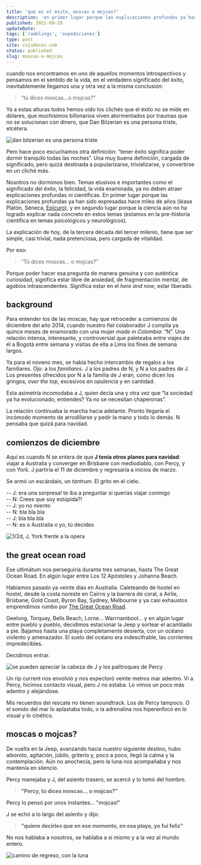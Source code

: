 ```yaml
---
title: 'qué es el éxito, moscas o mojcas?'
description: 'en primer lugar porque las explicaciones profundas ya han sido expresadas hace miles de años (léase Platón, Séneca, Epicuro)'
published: 2021-09-29
updateDate:
tags: ['ramblings', 'expediciones']
type: post
site: cojudeces.com
status: published
slug: moscas-o-mojcas
---
```


cuando nos encontramos en uno de aquellos momentos introspectivos y pensamos en el sentido de la vida, en el verdadero significado del éxito, inevitablemente llegamos una y otra vez a la misma conclusión:

> “tú dices moscas...o mojcas?”

Ya a estas alturas todos hemos oído los clichés que el éxito no se mide en dólares, que muchísimos billonarios viven atormentados por traumas que no se solucionan con dinero, que Dan Bilzerian es una persona triste, etcétera.

![](../../assets/2021-09-Dan-B.png 'dan bilzerian es una persona triste')

Pero hace poco escuchamos otra definición: “tener éxito significa poder dormir tranquilo todas las noches”. Una muy buena definición, cargada de significado, pero quizá destinada a popularizarse, trivializarse, y convertirse en un cliché más.

Nosotros no dormimos bien. Temas elusivos e importantes como el significado del éxito, la felicidad, la vida examinada, ya no deben atraer explicaciones profundas ni científicas. En primer lugar porque las explicaciones profundas ya han sido expresadas hace miles de años (léase Platón, Séneca, [Epicuro](https://es.wikipedia.org/wiki/Epicuro)), y en segundo lugar porque la ciencia aún no ha logrado explicar nada concreto en estos temas (estamos en la pre-historia científica en temas psicológicos y neurológicos).

La explicación de hoy, de la tercera década del tercer milenio, tiene que ser simple, casi trivial, nada pretenciosa, pero cargada de vitalidad.

Por eso:

> “Tú dices moscas... o mojcas?”

Porque poder hacer esa pregunta de manera genuina y con auténtica curiosidad, significa estar libre de ansiedad, de fragmentación mental, de agobios intrascendentes. Significa estar en el _here and now_, estar liberado.

## background

Para entender los de las moscas, hay que retroceder a comienzos de diciembre del año 2014, cuando nuestro fiel colaborador J cumplía ya quince meses de enamorado con una mujer _made in Colombia_: “N”. Una relación intensa, interesante, y controversial que paleteaba entre viajes de él a Bogotá entre semana y visitas de ella a Lima los fines de semana largos.

Ya para el noveno mes, se había hecho intercambio de regalos a los familiares. Ojo: a los _familiares_. J a los padres de N, y N a los padres de J. Los presentes ofrecidos por N a la familia de J eran, como dicen los gringos, _over the top_, excesivos en opulencia y en cantidad.

Esta asimetría incomodaba a J, quien decía una y otra vez que “la sociedad ya ha evolucionado, entiendes? Ya no se necesitan chaperonas”.

La relación continuaba la marcha hacia adelante. Pronto llegaría el incómodo momento de arrodillarse y pedir la mano y todo lo demás. N pensaba que quizá para navidad.

## comienzos de diciembre

Aquí es cuando N se entera de que **J tenía otros planes para navidad**: viajar a Australia y converger en Brisbane con mediodiablo, con Percy, y con York. J partiría el 11 de diciembre y regresaría a inicios de marzo.

Se armó un escándalo, un _tantrum_. El grito en el cielo.

-- J: era una sorpresa! te iba a preguntar si querías viajar conmigo  
-- N: Crees que soy estúpida?!  
-- J: yo no miento  
-- N: bla bla bla  
-- J: bla bla bla  
-- N: es o Australia o yo, tú decides

![](../../assets/2021-09-sydney-opera.jpeg '1/2d, J, York frente a la opera')

## the great ocean road

Ese ultimátum nos perseguiría durante tres semanas, hasta The Great Ocean Road. En algún lugar entre Los 12 Apóstoles y Johanna Beach.

Habíamos pasado ya veinte días en Australia. Caleteando de hostel en hostel, desde la costa noreste en Cairns y la barrera de coral, a Airlie, Brisbane, Gold Coast, Byron Bay, Sydney, Melbourne y ya casi exhaustos emprendimos rumbo por [The Great Ocean Road](https://youtu.be/K3QdYOl1AJU).

Geelong, Torquay, Bells Beach, Lorne... Warrnambool... y en algún lugar entre pueblo y pueblo, decidimos estacionar la Jeep y sortear el acantilado a pie. Bajamos hasta una playa completamente desierta, con un océano violento y amenazador. El suelo del océano era indescifrable, las corrientes impredecibles.

Decidimos entrar.

![](../../assets/2021-09-palitroques-de-percy.jpeg 'se pueden apreciar la cabeza de J y los palitroques de Percy')

Un rip current nos envolvió y nos expectoró veinte metros mar adentro. Vi a Percy, hicimos contacto visual, pero J no estaba. Lo vimos un poco más adentro y alejándose.

Mis recuerdos del rescate no tienen soundtrack. Los de Percy tampoco. O el sonido del mar lo aplastaba todo, o la adrenalina nos hiperenfocó en lo visual y lo cinético.

## moscas o mojcas?

De vuelta en la Jeep, avanzando hacia nuestro siguiente destino, hubo alboroto, agitación, júbilo, griterío y, poco a poco, llegó la calma y la contemplación. Aún no anochecía, pero la luna nos acompañaba y nos mantenía en silencio.

Percy manejaba y J, del asiento trasero, se acercó y lo tomó del hombro.

> **"Percy, tú dices moscas... o mojcas?"**

Percy lo pensó por unos instantes... "mojcas!"

J se echó a lo largo del asiento y dijo:

> **"quiero decirles que en ese momento, en esa playa, yo fui feliz"**

No nos hablaba a nosotros, se hablaba a sí mismo y a la vez al mundo entero.

![](../../assets/2021-09-great-ocean-road-moon.jpeg 'camino de regreso, con la luna')
